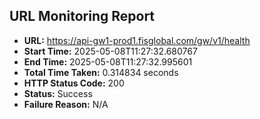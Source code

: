 ## URL Monitoring Report

- **URL:** https://api-gw1-prod1.fisglobal.com/gw/v1/health
- **Start Time:** 2025-05-08T11:27:32.680767
- **End Time:** 2025-05-08T11:27:32.995601
- **Total Time Taken:** 0.314834 seconds
- **HTTP Status Code:** 200
- **Status:** Success
- **Failure Reason:** N/A
